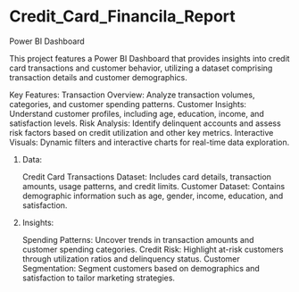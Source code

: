 # Credit_Card_Financila_Report
Power BI Dashboard

This project features a Power BI Dashboard that provides insights into credit card transactions and customer behavior, utilizing a dataset comprising transaction details and customer demographics.

Key Features:
    Transaction Overview: Analyze transaction volumes, categories, and customer spending patterns.
    Customer Insights: Understand customer profiles, including age, education, income, and satisfaction levels.
    Risk Analysis: Identify delinquent accounts and assess risk factors based on credit utilization and other key metrics.
    Interactive Visuals: Dynamic filters and interactive charts for real-time data exploration.

1. Data:

    Credit Card Transactions Dataset: Includes card details, transaction amounts, usage patterns, and credit limits.
    Customer Dataset: Contains demographic information such as age, gender, income, education, and satisfaction.

2. Insights:

    Spending Patterns: Uncover trends in transaction amounts and customer spending categories.
    Credit Risk: Highlight at-risk customers through utilization ratios and delinquency status.
    Customer Segmentation: Segment customers based on demographics and satisfaction to tailor marketing strategies.

